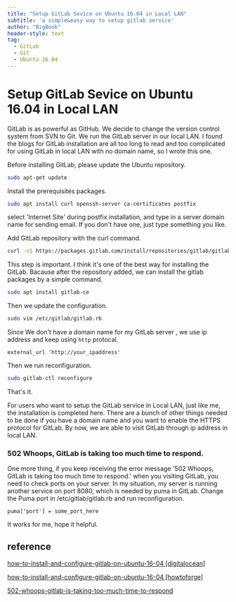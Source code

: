 ```yaml
---
title: "Setup GitLab Sevice on Ubuntu 16.04 in Local LAN"
subtitle: 'a simple&easy way to setup gitlab service'
author: "BigBook"
header-style: text
tag:
  - GitLab
  - Git
  - Ubuntu 16.04
---
```


# Setup GitLab Sevice on Ubuntu 16.04 in Local LAN


GitLab is as powerful as GitHub. We decide to change the version control system from SVN to Git. We run the GitLab server in our local LAN. I found the blogs for GitLab installation are all too long to read and too complicated for using GitLab in local LAN with no domain name, so I wrote this one.

Before installing GitLab, please update the Ubuntu repository.

```bash
sudo apt-get update
```


Install the prerequisites packages.
```bash
sudo apt install curl openssh-server ca-certificates postfix
```

select 'Internet Site' during postfix installation, and type in a server domain name for sending email. If you don't have one, just type something you like.

Add GitLab repository with the curl command. 

```bash
curl -sS https://packages.gitlab.com/install/repositories/gitlab/gitlab-ce/script.deb.sh | sudo bash
```

This step is important. I think it's one of the best way for installing the GitLab. Bacause after the repository added, we can install the gitlab packages by a simple command.

```bash
sudo apt install gitlab-ce
```

Then we update the configuration.

```bash
sudo vim /etc/gitlab/gitlab.rb
```

Since We don't have a domain name for my GitLab server , we use ip address and keep using `http` protocal.

```text
external_url 'http://your_ipaddress'
```

Then we run reconfiguration.
```bash
sudo gitlab-ctl reconfigure
```
That's it. 

For users who want to setup the GitLab service in Local LAN, just like me, the installation is completed here. There are a bunch of other things needed to be done if you have a domain name and you want to enable the HTTPS protocol for GitLab. By now, we are able to visit GitLab through ip address in local LAN.

### 502 Whoops, GitLab is taking too much time to respond.

One more thing, if you keep receiving the error message '502 Whoops, GitLab is taking too much time to respond.' when you visiting GitLab, you need to check ports on your server. In my situation, my server is running another service on port 8080, which is needed by puma in GitLab. Change the Puma port in /etc/gitlab/gitlab.rb and run reconfiguration.

```text
puma['port'] = some_port_here
```

It works for me, hope it helpful.

## reference

[how-to-install-and-configure-gitlab-on-ubuntu-16-04 [digitalocean]](https://www.howtoforge.com/tutorial/how-to-install-and-configure-gitlab-on-ubuntu-16-04/)

[how-to-install-and-configure-gitlab-on-ubuntu-16-04 [howtoforge]](https://www.digitalocean.com/community/tutorials/how-to-install-and-configure-gitlab-on-ubuntu-16-04)

[502-whoops-gitlab-is-taking-too-much-time-to-respond](https://forum.gitlab.com/t/502-whoops-gitlab-is-taking-too-much-time-to-respond/52522/11)